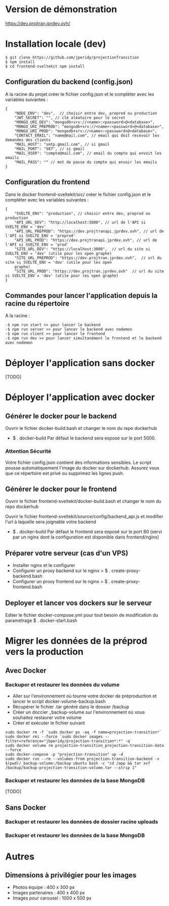 # Version de démonstration

https://dev.projtran.jprdev.ovh/

# Installation locale (dev)
```
$ git clone https://github.com/jperidy/projectionTransition
$ npm install
$ cd frontend-sveltekit npm install
```
## Configuration du backend (config.json)
A la racine du projet créer le fichier config.json et le compléter avec les variables suivantes :  
```
{
    "NODE_ENV": "dev",  // choisir entre dev, preprod ou production
    "JWT_SECRET": "", // clé aléatoire pour le secret
    "MONGO_URI_DEV": "mongodb+srv://<name>:<password>@<database>",
    "MONGO_URI_PREPROD": "mongodb+srv://<name>:<password>@<database>",
    "MONGO_URI_PROD": "mongodb+srv://<name>:<password>@<database>",
    "CONTACT_EMAIL": "name@mail.com", // email qui doit recevoir les demandes des clients
    "MAIL_HOST": "smtp.gmail.com", // si gmail
    "MAIL_PORT": "587", // si gmail
    "MAIL_USER": "compte@mail.com", // email du compte qui envoit les emails
    "MAIL_PASS": "" // mot de passe du compte qui envoir les emails
}
```
## Configuration du frontend
Dans le docker frontend-sveltekit/src/ créer le fichier config.json et le compléter avec les variables suivantes :
```
{
    "SVELTE_ENV": "production", // choisir entre dev, preprod ou production
    "API_URL_DEV": "http://localhost:5000", // url de l'API si SVELTE_ENV = 'dev'
    "API_URL_PREPROD": "https://dev.projtranapi.jprdev.ovh", // url de l'API si SVELTE_ENV = 'preprod'
    "API_URL_PROD": "https://dev.projtranapi.jprdev.ovh", // url de l'API si SVELTE_ENV = 'prod'
    "SITE_URL_DEV": "https://localhost:3000",  // url du site si SVELTE_ENV = 'dev' (utile pour les open graphe)
    "SITE_URL_PREPROD": "https://dev.projtran.jprdev.ovh",  // url du site si SVELTE_ENV = 'dev' (utile pour les open 
    graphe)
    "SITE_URL_PROD": "https://dev.projtran.jprdev.ovh"  // url du site si SVELTE_ENV = 'dev' (utile pour les open graphe)
}
```
## Commandes pour lancer l'application depuis la racine du répertoire
A la racine :
```
-$ npm run start >> pour lancer le backend
-$ npm run server >> pour lancer le backend avec nodemon
-$ npm run client >> pour lancer le frontend
-$ npm run dev >> pour lancer simultanément le frontend et le backend avec nodemon
```
# Déployer l'application sans docker

[TODO]

# Déployer l'application avec docker

## Générer le docker pour le backend
Ouvrir le fichier docker-build.bash et changer le nom du repo dockerhub
- $ . docker-build <version>
Par défaut le backend sera exposé sur le port 5000.
### Attention Sécurité
Votre fichier config.json contient des informations sensibles. Le script pousse automatiquement l'image du docker sur dockerhub. Assurez vous que ce répertoire est privé ou supprimez les lignes push.

## Générer le docker pour le frontend
Ouvrir le fichier frontend-sveltekit/docker-build.bash et changer le nom du repo dockerhub

Ouvrir le fichier frontend-sveltekit/source/config/backend_api.js et modifier l'url à laquelle sera joignable votre backend
- $ . docker-build <version>
Par défaut le frontend sera exposé sur le port 80 (servi par un nginx dont la configuration est disponible dans frontend/nginx)

## Préparer votre serveur (cas d'un VPS)
- Installer nginx et le configurer
- Configurer un proxy backend sur le nginx > $ . create-proxy-backend.bash <domain> <port>
- Configurer un proxy frontend sur le nginx > $ . create-proxy-frontend.bash <domain> <port>

## Deployer et lancer vos dockers sur le serveur
Editer le fichier docker-compose.yml pour tout besoin de modification du paramétrage
$ . docker-start.bash

# Migrer les données de la préprod vers la production

## Avec Docker
### Backuper et restaurer les données du volume
- Aller sur l'environnement où tourne votre docker de préproduction et lancer le script docker-volume-backup.bash
- Récupérer le fichier .tar généré dans le dossier /backup
- Créer un doccier _backup-volume sur l'environnement où vous souhaitez restaurer votre volume
- Créer et exécuter le fichier suivant
```
sudo docker rm -f `sudo docker ps -aq -f name=projection-transition*`
sudo docker rmi --force `sudo docker images --filter=reference="jbperidy/projection-transition*:*" -q`
sudo docker volume rm projection-transition_projection-transition-data --force
sudo docker-compose -p "projection-transition" up -d
sudo docker run --rm --volumes-from projection-transition-backend -v $(pwd)/_backup-volume:/backup ubuntu bash -c "cd /app && tar xvf /backup/backup-projection-transition-volume.tar --strip 1"
```
### Backuper et restaurer les données de la base MongoDB
[TODO]

## Sans Docker
### Backuper et restaurer les données de dossier racine uploads
### Backuper et restaurer les données de la base MongoDB

# Autres

## Dimensions à privilégier pour les images
- Photos équipe : 400 x 300 px
- Images partenaires : 400 x 400 px
- Images pour carousel : 1000 x 500 px